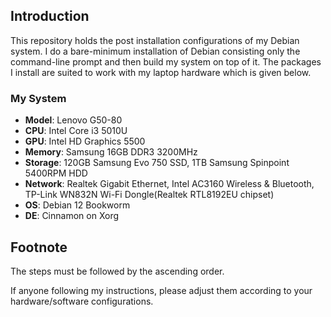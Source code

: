 ## Introduction
This repository holds the post installation configurations of my Debian system. I do a bare-minimum installation of Debian consisting only the command-line prompt and then build my system on top of it. The packages I install are suited to work with my laptop hardware which is given below.

### My System
- **Model**: Lenovo G50-80
- **CPU**: Intel Core i3 5010U
- **GPU**: Intel HD Graphics 5500
- **Memory**: Samsung 16GB DDR3 3200MHz
- **Storage**: 120GB Samsung Evo 750 SSD, 1TB Samsung Spinpoint 5400RPM HDD
- **Network**: Realtek Gigabit Ethernet, Intel AC3160 Wireless & Bluetooth, TP-Link WN832N Wi-Fi Dongle(Realtek RTL8192EU chipset)
- **OS**: Debian 12 Bookworm
- **DE**: Cinnamon on Xorg

## Footnote
The steps must be followed by the ascending order.

If anyone following my instructions, please adjust them according to your hardware/software configurations.
